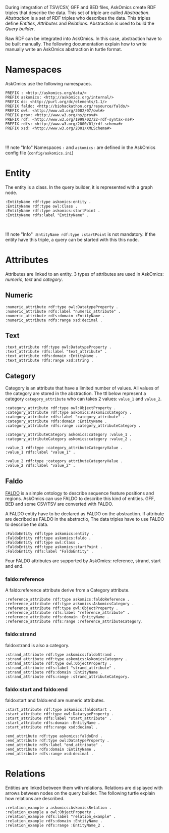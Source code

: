 During integration of TSV/CSV, GFF and BED files, AskOmics create RDF triples that describe the data. This set of triple are called *Abstraction*. *Abstraction* is a set of RDF triples who describes the data. This triples define *Entities*, *Attributes* and *Relations*. Abstraction is used to build the *Query builder*.

Raw RDF can be integrated into AskOmics. In this case, abstraction have to be built manually. The following documentation explain how to write manually write an AskOmics abstraction in turtle format.

# Namespaces

AskOmics use the following namespaces.

```turtle
PREFIX : <http://askomics.org/data/>
PREFIX askomics: <http://askomics.org/internal/>
PREFIX dc: <http://purl.org/dc/elements/1.1/>
PREFIX faldo: <http://biohackathon.org/resource/faldo/>
PREFIX owl: <http://www.w3.org/2002/07/owl#>
PREFIX prov: <http://www.w3.org/ns/prov#>
PREFIX rdf: <http://www.w3.org/1999/02/22-rdf-syntax-ns#>
PREFIX rdfs: <http://www.w3.org/2000/01/rdf-schema#>
PREFIX xsd: <http://www.w3.org/2001/XMLSchema#>
```
<br />

!!! note "Info"
    Namespaces `:` and `askomics:` are defined in the AskOmics config file (`config/askomics.ini`)

# Entity

The entity is a class. In the query builder, it is represented with a graph node.

```turtle
:EntityName rdf:type askomics:entity .
:EntityName rdf:type owl:Class .
:EntityName rdf:type askomics:startPoint .
:EntityName rdfs:label "EntityName" .
```
<br />

!!! note "Info"
    `:EntityName rdf:type :startPoint` is not mandatory. If the entity have this triple, a query can be started with this this node.

# Attributes

Attributes are linked to an entity. 3 types of attributes are used in AskOmics: *numeric*, *text* and  *category*.

## Numeric

```turtle
:numeric_attribute rdf:type owl:DatatypeProperty .
:numeric_attribute rdfs:label "numeric_attribute" .
:numeric_attribute rdfs:domain :EntityName .
:numeric_attribute rdfs:range xsd:decimal .
```

## Text

```turtle
:text_attribute rdf:type owl:DatatypeProperty .
:text_attribute rdfs:label "text_attribute" .
:text_attribute rdfs:domain :EntityName .
:text_attribute rdfs:range xsd:string .
```

## Category

Category is an attribute that have a limited number of values. All values of the category are stored in the abstraction. The ttl below represent a category `category_attribute` who can takes 2 values: `value_1` and `value_2`.

```turtle
:category_attribute rdf:type owl:ObjectProperty .
:category_attribute rdf:type askomics:AskomicsCategory .
:category_attribute rdfs:label "category_attribute" .
:category_attribute rdfs:domain :EntityName .
:category_attribute rdfs:range :category_attributeCategory .

:category_attributeCategory askomics:category :value_1 .
:category_attributeCategory askomics:category :value_2 .

:value_1 rdf:type :category_attributeCategoryValue .
:value_1 rdfs:label "value_1" .

:value_2 rdf:type :category_attributeCategoryValue .
:value_2 rdfs:label "value_2" .
```

## Faldo

[FALDO](https://bioportal.bioontology.org/ontologies/FALDO) is a simple ontology to describe sequence feature positions and regions. AskOmics can use FALDO to describe this kind of entities. GFF, BED and some CSV/TSV are converted with FALDO.

A FALDO entity have to be declared as FALDO on the abstraction. If attribute are decribed as FALDO in the abstractio, The data triples have to use FALDO to describe the data.

```turtle
:FaldoEntity rdf:type askomics:entity .
:FaldoEntity rdf:type askomics:faldo .
:FaldoEntity rdf:type owl:Class .
:FaldoEntity rdf:type askomics:startPoint .
:FaldoEntity rdfs:label "FaldoEntity" .
```

Four FALDO attributes are supported by AskOmics: reference, strand, start and end.

### faldo:reference

A faldo:reference attribute derive from a Category attribute.

```turtle
:reference_attribute rdf:type askomics:faldoReference .
:reference_attribute rdf:type askomics:AskomicsCategory .
:reference_attribute rdf:type owl:ObjectProperty .
:reference_attribute rdfs:label "reference_attribute" .
:reference_attribute rdfs:domain :EntityName .
:reference_attribute rdfs:range :reference_attributeCategory.
```

### faldo:strand

faldo:strand is also a category.

```turtle
:strand_attribute rdf:type askomics:faldoStrand .
:strand_attribute rdf:type askomics:AskomicsCategory .
:strand_attribute rdf:type owl:ObjectProperty .
:strand_attribute rdfs:label "strand_attribute" .
:strand_attribute rdfs:domain :EntityName .
:strand_attribute rdfs:range :strand_attributeCategory.
```

### faldo:start and faldo:end

faldo:start and faldo:end are numeric attributes.

```turtle
:start_attribute rdf:type askomics:faldoStart .
:start_attribute rdf:type owl:DatatypeProperty .
:start_attribute rdfs:label "start_attribute" .
:start_attribute rdfs:domain :EntityName .
:start_attribute rdfs:range xsd:decimal .
```

```turtle
:end_attribute rdf:type askomics:faldoEnd .
:end_attribute rdf:type owl:DatatypeProperty .
:end_attribute rdfs:label "end_attribute" .
:end_attribute rdfs:domain :EntityName .
:end_attribute rdfs:range xsd:decimal .
```

# Relations

Entities are linked between them with relations. Relations are displayed with arrows between nodes on the query builder. The following turtle explain how relations are described.

```turtle
:relation_example a askomics:AskomicsRelation .
:relation_example a owl:ObjectProperty .
:relation_example rdfs:label "relation_example" .
:relation_example rdfs:domain :EntityName .
:relation_example rdfs:range :EntityName_2 .
```
